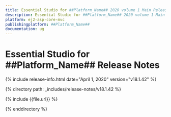```yaml
---
title: Essential Studio for ##Platform_Name## 2020 volume 1 Main Release Release Notes  
description: Essential Studio for ##Platform_Name## 2020 volume 1 Main Release Release Notes  
platform: ej2-asp-core-mvc
publishingplatform: ##Platform_Name##
documentation: ug
---
```


# Essential Studio for  ##Platform_Name##  Release Notes  

{% include release-info.html date="April 1, 2020"   version="v18.1.42"  %} 

{% directory path: _includes/release-notes/v18.1.42 %}

{% include {{file.url}} %}

{% enddirectory %}
